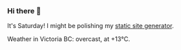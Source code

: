 ### Hi there :wave:

It's Saturday! I might be polishing my [static site generator](https://github.com/bewuethr/pandoc-bash-blog).

Weather in Victoria BC: overcast, at +13°C.

